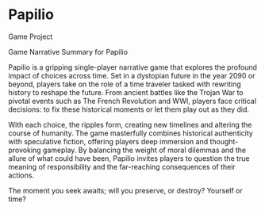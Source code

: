 # Papilio
Game Project 

Game Narrative Summary for Papilio

Papilio is a gripping single-player narrative game that explores the profound impact of choices across time. Set in a dystopian future in the year 2090 or beyond, players take on the role of a time traveler tasked with rewriting history to reshape the future. From ancient battles like the Trojan War to pivotal events such as The French Revolution and WWI, players face critical decisions: to fix these historical moments or let them play out as they did.

With each choice, the ripples form, creating new timelines and altering the course of humanity. The game masterfully combines historical authenticity with speculative fiction, offering players deep immersion and thought-provoking gameplay. By balancing the weight of moral dilemmas and the allure of what could have been, Papilio invites players to question the true meaning of responsibility and the far-reaching consequences of their actions.

The moment you seek awaits; will you preserve, or destroy? Yourself or time?
